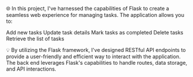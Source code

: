 🌐 In this project, I've harnessed the capabilities of Flask to create a seamless web experience for managing tasks. The application allows you to:

Add new tasks
Update task details
Mark tasks as completed
Delete tasks
Retrieve the list of tasks



💡 By utilizing the Flask framework, I've designed RESTful API endpoints to provide a user-friendly and efficient way to interact with the application. The back end leverages Flask's capabilities to handle routes, data storage, and API interactions.
